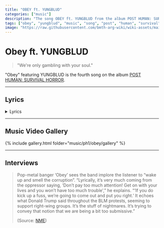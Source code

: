 ```yaml
---
title: "OBEY ft. YUNGBLUD"
categories: ["music"]
description: "The song OBEY ft. YUNGBLUD from the album POST HUMAN: SURVIVAL HORROR."
tags: ["obey", "yungblud", "music", "song", "post", "human", "survival", "horror"]
image: "https://raw.githubusercontent.com/bmth-arg-wiki/wiki-assets/main/music/ph1/album_cover_300.jpg"
---
```

# Obey ft. YUNGBLUD

> "We're only gambling with your soul."

"Obey" featuring YUNGBLUD is the fourth song on the album [POST HUMAN: SURVIVAL HORROR](ph-survival-horror).

***

## Lyrics

<details class="lyrics">
    <summary>Lyrics</summary>

Another day another post-traumatic order/
(Brainwashed and feeling fine)/
I bit off more than I could chew when I looked closer/
So I stabbed a fork in my eye/
think I’m losing my fucking mind/
Don’t know where to turn, now I’m blind/
Destroy yourself it feels so good to fade away/
Why, d’you want to hurt yourself?/
Die, for something else?/
Don’t let your conscience get in the way/

Obey/
We hope you have a lovely day/
Obey/
You don’t want us to come out and play/
Away, now now/
There’s nothing to see here/
It’s under control/
We’re only gambling with your soul/
Obey/
Whatever you do, just don’t wake up and smell the corruption/

Another day another systematic nightmare/
Commemorate a wonderful life/
Bite me first I’ll bite you back/
Melodramatic laughter/
I stabbed a knife in my eye/
Think I’m out my fucking mind/
Brainwashed and I’m feeling fine/ 
Destroy yourself it feels too good to fade away/
Why, do I want to hurt myself?/
Should I die for something else?/
I let my conscience get in the way/

Obey/
We hope you have a lovely day/
Obey/
You don’t want us to come out and play/
Away, now now/
There’s nothing to see here/
It’s under control/
We’re only gambling with your soul/
Obey/
Whatever you do, just don’t wake up and smell the corruption/

When your freedom is lethal/
Tell me how you’re going to hurt yourself/
You call yourselves peaceful/
you monsters are people/

you fucking monsters are people/
Obey/
We’re gonna show you how to behave/
Obey/
It’s nicer when you can’t see the chains.

(Source: Obey music video description)

</details>

***

## Music Video Gallery

{% include gallery.html folder="music/ph1/obey/gallery" %}

***

## Interviews

> Pop-metal banger ‘Obey’ sees the band implore the listener to “wake up and smell the
> corruption”. “Lyrically, it’s very much coming from the oppressor saying, ‘Don’t pay
> too much attention! Get on with your lives and you won’t have too much trouble',” he
> explains. “‘If you do kick up a fuss, we’re going to come out and put you right.’
> It echoes what Donald Trump said throughout the BLM protests, seeming to support
> right-wing groups. It’s the stuff of nightmares. It’s trying to convey that notion
> that we are being a bit too submissive.”
>
> (Source: [NME](https://www.nme.com/big-reads/bring-me-the-horizon-cover-interview-2020-post-human-survival-horror-2804768))